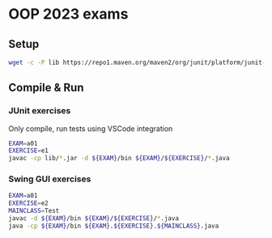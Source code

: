 # OOP 2023 exams

## Setup

```sh
wget -c -P lib https://repo1.maven.org/maven2/org/junit/platform/junit-platform-console-standalone/1.9.1/junit-platform-console-standalone-1.9.1.jar
```

## Compile & Run

### JUnit exercises

Only compile, run tests using VSCode integration

```sh
EXAM=a01
EXERCISE=e1
javac -cp lib/*.jar -d ${EXAM}/bin ${EXAM}/${EXERCISE}/*.java
```

### Swing GUI exercises

```sh
EXAM=a01
EXERCISE=e2
MAINCLASS=Test
javac -d ${EXAM}/bin ${EXAM}/${EXERCISE}/*.java
java -cp ${EXAM}/bin ${EXAM}.${EXERCISE}.${MAINCLASS}.java
```

